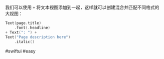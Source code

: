 我们可以使用 `+` 将文本视图添加到一起，这样就可以创建混合并匹配不同格式的大视图：

```swift
Text(page.title)
    .font(.headline)
+ Text(": ") +
Text("Page description here")
    .italic()
```

#swiftui #easy 